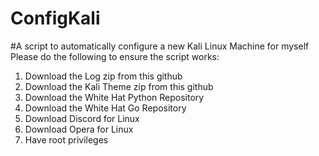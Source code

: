 # ConfigKali
#A script to automatically configure a new Kali Linux Machine for myself
Please do the following to ensure the script works:
1. Download the Log zip from this github
2. Download the Kali Theme zip from this github
3. Download the White Hat Python Repository
4. Download the White Hat Go Repository
5. Download Discord for Linux
6. Download Opera for Linux
7. Have root privileges
